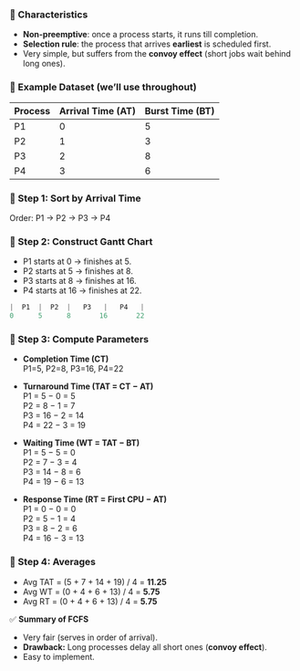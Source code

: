 
### 🔹 Characteristics

- **Non-preemptive**: once a process starts, it runs till completion.
- **Selection rule**: the process that arrives **earliest** is scheduled first.
- Very simple, but suffers from the **convoy effect** (short jobs wait behind long ones).

### 🔹 Example Dataset (we’ll use throughout)

|Process|Arrival Time (AT)|Burst Time (BT)|
|---|---|---|
|P1|0|5|
|P2|1|3|
|P3|2|8|
|P4|3|6|

### 🔹 Step 1: Sort by Arrival Time

Order: P1 → P2 → P3 → P4
### 🔹 Step 2: Construct Gantt Chart

- P1 starts at 0 → finishes at 5.
- P2 starts at 5 → finishes at 8.
- P3 starts at 8 → finishes at 16.
- P4 starts at 16 → finishes at 22.

```kotlin
|  P1  |  P2  |   P3   |   P4   |
0      5      8       16       22
```

### 🔹 Step 3: Compute Parameters

- **Completion Time (CT)**  
    P1=5, P2=8, P3=16, P4=22

- **Turnaround Time (TAT = CT − AT)**  
    P1 = 5 − 0 = 5  
    P2 = 8 − 1 = 7  
    P3 = 16 − 2 = 14  
    P4 = 22 − 3 = 19

- **Waiting Time (WT = TAT − BT)**  
    P1 = 5 − 5 = 0  
    P2 = 7 − 3 = 4  
    P3 = 14 − 8 = 6  
    P4 = 19 − 6 = 13

- **Response Time (RT = First CPU − AT)**  
    P1 = 0 − 0 = 0  
    P2 = 5 − 1 = 4  
    P3 = 8 − 2 = 6  
    P4 = 16 − 3 = 13

### 🔹 Step 4: Averages

- Avg TAT = (5 + 7 + 14 + 19) / 4 = **11.25**
- Avg WT = (0 + 4 + 6 + 13) / 4 = **5.75**
- Avg RT = (0 + 4 + 6 + 13) / 4 = **5.75**

✅ **Summary of FCFS**

- Very fair (serves in order of arrival).
- **Drawback:** Long processes delay all short ones (**convoy effect**).
- Easy to implement.